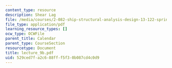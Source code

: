 ```yaml
---
content_type: resource
description: Shear Lag
file: /media/courses/2-082-ship-structural-analysis-design-13-122-spring-2003/529ced7fa2c688fff5f30b087cd4c0d9_lecture_9b.pdf
file_type: application/pdf
learning_resource_types: []
ocw_type: OCWFile
parent_title: Calendar
parent_type: CourseSection
resourcetype: Document
title: lecture_9b.pdf
uid: 529ced7f-a2c6-88ff-f5f3-0b087cd4c0d9
---
```

